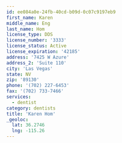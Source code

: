 ```yaml
---
id: ee084a0e-24fb-40cd-b09d-0c07c9197eb9
first_name: Karen
middle_name: Eng
last_name: Hom
license_type: DDS
license_number: '3333'
license_status: Active
license_expiration: '42185'
address: '7425 W Azure'
address_2: 'Suite 110'
city: 'Las Vegas'
state: NV
zip: '89130'
phone: '(702) 227-6453'
fax: '(702) 733-7466'
services:
  - dentist
category: dentists
title: 'Karen Hom'
_geoloc:
  lat: 36.2746
  lng: -115.26
---
```

